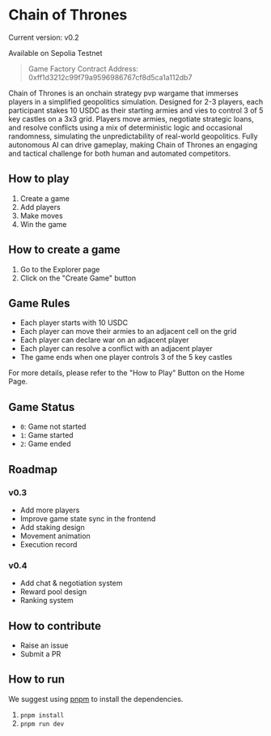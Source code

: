 # Chain of Thrones

Current version: v0.2

Available on Sepolia Testnet

> Game Factory Contract Address: 0xff1d3212c99f79a9596986767cf8d5ca1a112db7

Chain of Thrones is an onchain strategy pvp wargame that immerses players in a simplified geopolitics simulation. Designed for 2-3 players, each participant stakes 10 USDC as their starting armies and vies to control 3 of 5 key castles on a 3x3 grid. Players move armies, negotiate strategic loans, and resolve conflicts using a mix of deterministic logic and occasional randomness, simulating the unpredictability of real-world geopolitics. Fully autonomous AI can drive gameplay, making Chain of Thrones an engaging and tactical challenge for both human and automated competitors.

## How to play

1. Create a game
2. Add players
3. Make moves
4. Win the game

## How to create a game

1. Go to the Explorer page
2. Click on the "Create Game" button

## Game Rules

- Each player starts with 10 USDC
- Each player can move their armies to an adjacent cell on the grid
- Each player can declare war on an adjacent player
- Each player can resolve a conflict with an adjacent player
- The game ends when one player controls 3 of the 5 key castles

For more details, please refer to the "How to Play" Button on the Home Page.

## Game Status

- `0`: Game not started
- `1`: Game started
- `2`: Game ended

## Roadmap

### v0.3

- Add more players
- Improve game state sync in the frontend
- Add staking design
- Movement animation
- Execution record

### v0.4

- Add chat & negotiation system
- Reward pool design
- Ranking system

## How to contribute

- Raise an issue
- Submit a PR

## How to run

We suggest using [pnpm](https://pnpm.io/installation) to install the dependencies.

1. `pnpm install`
2. `pnpm run dev`
